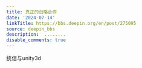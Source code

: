 ```yaml
---
title: 真正的战略合作
date: '2024-07-14'
linkTitle: https://bbs.deepin.org/en/post/275095
source: deepin_bbs
description:  ........ 
disable_comments: true
---
```

统信与unity3d

